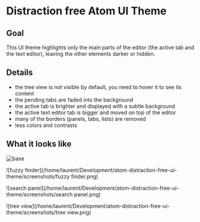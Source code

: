 # Distraction free Atom UI Theme

## Goal

This UI theme highlights only the main parts of the editor (the active tab and the text editor), leaving the other elements darker or hidden.

## Details

 - the tree view is not visible by default, you need to hover it to see its content
 - the pending tabs are faded into the background
 - the active tab is brighter and displayed with a subtle background
 - the active text editor tab is bigger and moved on top of the editor
 - many of the borders (panels, tabs, lists) are removed
 - less colors and contrasts

## What it looks like

![base](/home/laurent/Development/atom-distraction-free-ui-theme/screenshots/base.png)

![fuzzy finder](/home/laurent/Development/atom-distraction-free-ui-theme/screenshots/fuzzy finder.png)

![search panel](/home/laurent/Development/atom-distraction-free-ui-theme/screenshots/search panel.png)

![tree view](/home/laurent/Development/atom-distraction-free-ui-theme/screenshots/tree view.png)
